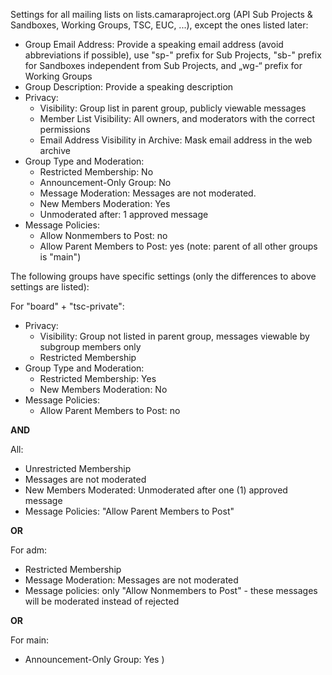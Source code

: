 Settings for all mailing lists on lists.camaraproject.org (API Sub Projects & Sandboxes, Working Groups, TSC, EUC, ...), except the ones listed later:
* Group Email Address: Provide a speaking email address (avoid abbreviations if possible), use "sp-" prefix for Sub Projects, "sb-" prefix for Sandboxes independent from Sub Projects, and „wg-“ prefix for Working Groups
* Group Description: Provide a speaking description
* Privacy:
  * Visibility: Group list in parent group, publicly viewable messages
  * Member List Visibility: All owners, and moderators with the correct permissions
  * Email Address Visibility in Archive: Mask email address in the web archive
* Group Type and Moderation:
  * Restricted Membership: No
  * Announcement-Only Group: No
  * Message Moderation: Messages are not moderated.
  * New Members Moderation: Yes
  * Unmoderated after: 1 approved message
* Message Policies:
  * Allow Nonmembers to Post: no
  * Allow Parent Members to Post: yes (note: parent of all other groups is "main")

The following groups have specific settings (only the differences to above settings are listed):

For "board" + "tsc-private":
* Privacy:
  * Visibility: Group not listed in parent group, messages viewable by subgroup members only
  * Restricted Membership
* Group Type and Moderation:
  * Restricted Membership: Yes
  * New Members Moderation: No
* Message Policies:
  * Allow Parent Members to Post: no

**AND**

All:
* Unrestricted Membership
* Messages are not moderated
* New Members Moderated: Unmoderated after one (1) approved message
* Message Policies: "Allow Parent Members to Post"

**OR**

For adm:
* Restricted Membership
* Message Moderation: Messages are not moderated
* Message policies: only "Allow Nonmembers to Post" - these messages will be moderated instead of rejected

**OR**

For main:
* Announcement-Only Group: Yes
)
